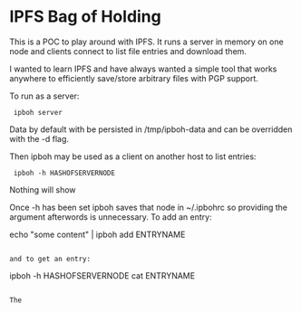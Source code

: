 
IPFS Bag of Holding
===================

This is a POC to play around with IPFS. It runs a server in memory on one node and clients connect to list file entries and download them.

I wanted to learn IPFS and have always wanted a simple tool that works anywhere to efficiently save/store arbitrary files with PGP support.


To run as a server:
```
 ipboh server
```

Data by default with be persisted in /tmp/ipboh-data and can be overridden with the -d flag.

Then ipboh may be used as a client on another host to list entries:
```
 ipboh -h HASHOFSERVERNODE
```

Nothing will show

Once -h has been set ipboh saves that node in ~/.ipbohrc so providing the argument afterwords is unnecessary. To add an entry:

 echo "some content" | ipboh add ENTRYNAME
```

and to get an entry:
```
 ipboh -h HASHOFSERVERNODE cat ENTRYNAME
```

The 


